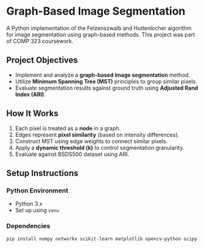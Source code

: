 # Graph-Based Image Segmentation

A Python implementation of the Felzenszwalb and Huttenlocher algorithm for image segmentation using graph-based methods. This project was part of COMP 323 coursework.

##  Project Objectives
- Implement and analyze a **graph-based image segmentation** method.
- Utilize **Minimum Spanning Tree (MST)** principles to group similar pixels.
- Evaluate segmentation results against ground truth using **Adjusted Rand Index (ARI)**.

##  How It Works
1. Each pixel is treated as a **node** in a graph.
2. Edges represent **pixel similarity** (based on intensity differences).
3. Construct MST using edge weights to connect similar pixels.
4. Apply a **dynamic threshold (k)** to control segmentation granularity.
5. Evaluate against BSDS500 dataset using ARI.

##  Setup Instructions

###  Python Environment
- Python 3.x
- Set up using `venv`

###  Dependencies
```bash
pip install numpy networkx scikit-learn matplotlib opencv-python scipy
